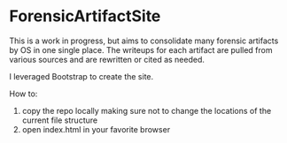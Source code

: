 # ForensicArtifactSite
This is a work in progress, but aims to consolidate many forensic artifacts by OS in one single place. The writeups for each artifact are pulled from various sources and are rewritten or cited as needed. 

I leveraged Bootstrap to create the site.

How to: 
1. copy the repo locally making sure not to change the locations of the current file structure
2. open index.html in your favorite browser
